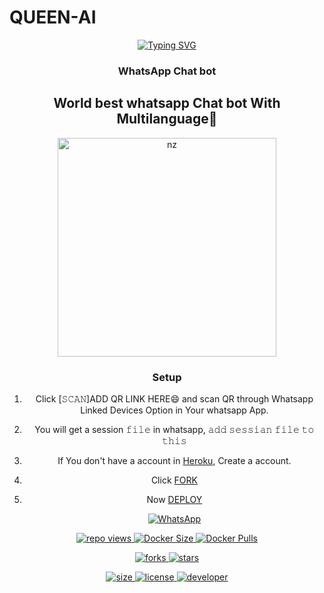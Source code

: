 # QUEEN-AI
<div align="center">
<a href="https://git.io/typing-svg"><img src="https://readme-typing-svg.demolab.com?font=Bungee+Shade&size=50&pause=1000&color=F710B1&center=true&width=910&height=100&lines=I'M+Queen-AI;Multi+Language;+Whatsapp+Chat+Bot;Coded+By+DarkWinzo" alt="Typing SVG" /></a>

### WhatsApp Chat bot

## World best  whatsapp Chat bot With Multilanguage🖤

<img src="https://ibb.co/rMdf6nd" alt="nz" width="350"/>

</p>

### Setup

1. Click [𝚂𝙲𝙰𝙽]ADD QR LINK HERE😄 and scan QR through Whatsapp Linked Devices Option in Your whatsapp App.

2. You will get a session 𝚏𝚒𝚕𝚎 in whatsapp, 𝚊𝚍𝚍 𝚜𝚎𝚜𝚜𝚒𝚊𝚗 𝚏𝚒𝚕𝚎 𝚝𝚘 𝚝𝚑𝚒𝚜

3. If You don't have a account in [Heroku](https://signup.heroku.com/), Create a account.

4. Click [FORK](https://github.com/DarkWinzo/Queen-AI//fork)

5. Now [DEPLOY](https://heroku.com/deploy)

   <a href="https://chat.whatsapp.com/B7QtwpUd2RMAVQ57KzosBj"><img alt="WhatsApp" src="https://img.shields.io/badge/-Whatsapp%20Group-lightgrey?style=for-the-badge&logo=whatsapp&logoColor=white"/>

![repo views](https://hits.seeyoufarm.com/api/count/incr/badge.svg?url=https%3A%2F%2Fgithub.com%2FDarkWinzo%2FQueen-AI&count_bg=%2379C83D&title_bg=%23555555&icon=gitpod.svg&icon_color=%23E7E7E7&title=Views&edge_flat=false)
![Docker Size](https://img.shields.io/docker/image-size/darkwinzo/quee-ai?style=flat&logo=docker&label=Docker+Size)
![Docker Pulls](https://img.shields.io/docker/pulls/darkwinzo/queen-ai?style=flat&logo=docker&label=Docker+Pulls)

![forks](https://img.shields.io/github/forks/DarkWinzo/Queen-AI?label=Forks&style=social)
![stars](https://img.shields.io/github/stars/DarkWinzo/Queen-AI?style=social)

![size](https://img.shields.io/github/repo-size/DarkWinzo/Queen-AI?color=purple&label=Repo%20Size&style=plastic)
![license](https://img.shields.io/github/license/DarkWinzo/Queen-AI?color=purple&label=License&style=plastic)
![developer](https://img.shields.io/static/v1?label=Author&message=Dark%20Winzo&color=purple&style=plastic)
